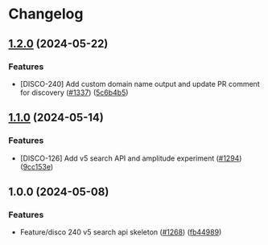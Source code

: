 # Changelog

## [1.2.0](https://github.com/bluelightcard/BlueLightCard-2.0/compare/bluelightcard/discovery-v1.1.0...bluelightcard/discovery-v1.2.0) (2024-05-22)


### Features

* [DISCO-240] Add custom domain name output and update PR comment for discovery ([#1337](https://github.com/bluelightcard/BlueLightCard-2.0/issues/1337)) ([5c6b4b5](https://github.com/bluelightcard/BlueLightCard-2.0/commit/5c6b4b5ef521c65e12f59d56eb08c3eee4c8a502))

## [1.1.0](https://github.com/bluelightcard/BlueLightCard-2.0/compare/bluelightcard/discovery-v1.0.0...bluelightcard/discovery-v1.1.0) (2024-05-14)


### Features

* [DISCO-126] Add v5 search API and amplitude experiment ([#1294](https://github.com/bluelightcard/BlueLightCard-2.0/issues/1294)) ([9cc153e](https://github.com/bluelightcard/BlueLightCard-2.0/commit/9cc153e3f7ac19749af4d8c491ac06da0ebadf0b))

## 1.0.0 (2024-05-08)


### Features

* Feature/disco 240 v5 search api skeleton ([#1268](https://github.com/bluelightcard/BlueLightCard-2.0/issues/1268)) ([fb44989](https://github.com/bluelightcard/BlueLightCard-2.0/commit/fb4498909d801d032fe219568b3c7330df652633))
